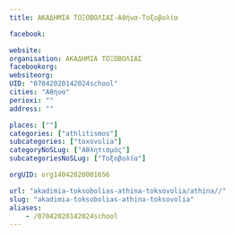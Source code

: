 ```yaml
---
title: ΑΚΑΔΗΜΙΑ ΤΟΞΟΒΟΛΙΑΣ-Αθήνα-Τοξοβολία

facebook:

website:
organisation: ΑΚΑΔΗΜΙΑ ΤΟΞΟΒΟΛΙΑΣ
facebookorg:
websiteorg:
UID: "07042020142024school"
cities: "Αθήνα"
perioxi: ""
address: ""

places: [""]
categories: ["athlitismos"]
subcategories: ["toxovolia"]
categoryNoSLug: ["Αθλητισμός"]
subcategoriesNoSLug: ["Τοξοβολία"]

orgUID: org14042020001656

url: "akadimia-toksobolias-athina-toksovolia/athina//"
slug: "akadimia-toksobolias-athina-toksovolia"
aliases:
    - /07042020142024school
---
```





